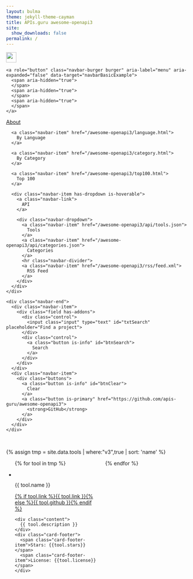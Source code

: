 ```yaml
---
layout: bulma
theme: jekyll-theme-cayman
title: APIs.guru awesome-openapi3
site:
  show_downloads: false
permalink: /
---
```


<nav class="navbar" role="navigation" aria-label="main navigation">
  <div class="navbar-brand">
    <a class="navbar-item" href="https://apis-guru/awesome-openapi3">
      <img src="https://avatars0.githubusercontent.com/u/10975548?v=4" width="28" height="28">
    </a>

    <a role="button" class="navbar-burger burger" aria-label="menu" aria-expanded="false" data-target="navbarBasicExample">
      <span aria-hidden="true">
      </span>
      <span aria-hidden="true">
      </span>
      <span aria-hidden="true">
      </span>
    </a>
  </div>

  <div id="navbarBasicExample" class="navbar-menu is-active">
    <div class="navbar-start">
      <a class="navbar-item" href="/awesome-openapi3/about.html">
        About
      </a>

      <a class="navbar-item" href="/awesome-openapi3/language.html">
        By Language
      </a>

      <a class="navbar-item" href="/awesome-openapi3/category.html">
        By Category
      </a>

      <a class="navbar-item" href="/awesome-openapi3/top100.html">
        Top 100
      </a>

      <div class="navbar-item has-dropdown is-hoverable">
        <a class="navbar-link">
          API
        </a>

        <div class="navbar-dropdown">
          <a class="navbar-item" href="/awesome-openapi3/api/tools.json">
            Tools
          </a>
          <a class="navbar-item" href="/awesome-openapi3/api/categories.json">
            Categories
          </a>
          <hr class="navbar-divider">
          <a class="navbar-item" href="/awesome-openapi3/rss/feed.xml">
            RSS Feed
          </a>
        </div>
      </div>
    </div>

    <div class="navbar-end">
      <div class="navbar-item">
        <div class="field has-addons">
          <div class="control">
            <input class="input" type="text" id="txtSearch" placeholder="Find a project">
          </div>
          <div class="control">
            <a class="button is-info" id="btnSearch">
              Search
            </a>
          </div>
        </div>
      </div>
      <div class="navbar-item">
        <div class="buttons">
          <a class="button is-info" id="btnClear">
            Clear
          </a>
          <a class="button is-primary" href="https://github.com/apis-guru/awesome-openapi3">
            <strong>GitHub</strong>
          </a>
        </div>
      </div>
    </div>
  </div>
</nav>

<br>

{% assign tmp = site.data.tools | where:"v3",true | sort: 'name' %}

<ul style="columns: 2;">
{% for tool in tmp %}
<li class="card is-6" id="{{tool.uuid}}">
  <div class="card-content">
    <div class="media">
      <div class="media-left">
        <figure class="image is-48x48">
          <img src="{{ tool.logo }}" alt="">
        </figure>
      </div>
      <div class="media-content">
        <p class="title is-4">{{ tool.name }}</p>
        <p class="subtitle is-6"><a href="{% if tool.link %}{{ tool.link }}{% else %}{{ tool.github }}{% endif %}">{% if tool.link %}{{ tool.link }}{% else %}{{ tool.github }}{% endif %}</a></p>
      </div>
    </div>

    <div class="content">
      {{ tool.description }}
    </div>
    <div class="card-footer">
      <span class="card-footer-item">Stars: {{tool.stars}}</span>
      <span class="card-footer-item">License: {{tool.license}}</span>
    </div>
  </div>
</li>      
{% endfor %}
</ul>

<script src="https://cdnjs.cloudflare.com/ajax/libs/zepto/1.2.0/zepto.min.js"></script>
<script src="https://unpkg.com/lunr/lunr.js"></script>
<script>
$(document).ready(function(){
  var documents = [
  {% for tool in tmp %}
  { uuid: "{{tool.uuid}}", name: "{{tool.name}}", description: "{{tool.description}}" },
  {% endfor %}
  ];
  var idx = lunr(function () {
    this.ref('uuid')
    this.field('name')
    this.field('description')

    documents.forEach(function (doc) {
      this.add(doc)
    }, this)
  });
  $('#btnClear').click(function(){
    $('#txtSearch').val('');
    $('.card').removeClass('is-hidden');
  });
  $('#txtSearch').keypress(function(e) {
    if (e.keyCode == 13) {  // enter
      $('#btnSearch').click();
    }
  });
  $('#btnSearch').click(function(){
    var results = idx.search($('#txtSearch').val());
    if (results.length) {
      $('.card').addClass('is-hidden');
      for (var i=0;i<results.length;i++) {
        var uuid = results[i].ref;
        $('#'+uuid).removeClass('is-hidden');
      }
    }
  });
});
</script>
